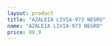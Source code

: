 ```yaml
---
layout: product
title: "AZALEIA LIVIA-973 NEGRO"
name: "AZALEIA LIVIA-973 NEGRO"
price: 89.9
---
```

